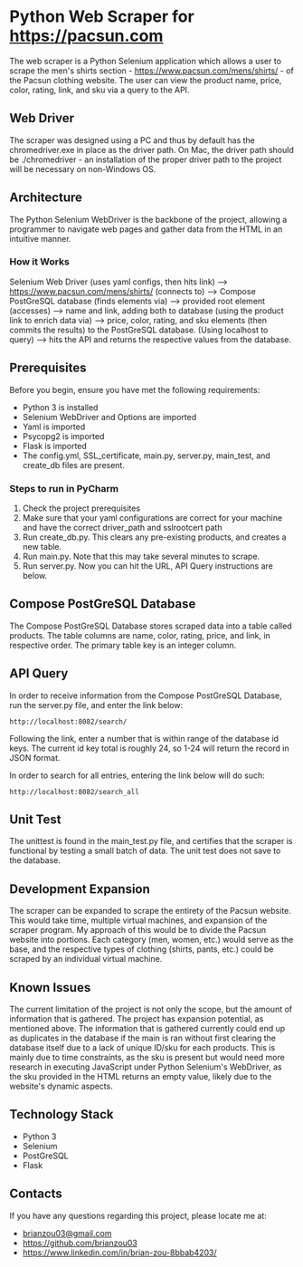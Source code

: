 # Python Web Scraper for https://pacsun.com

The web scraper is a Python Selenium application which allows a user
to scrape the men's shirts section - https://www.pacsun.com/mens/shirts/ -
of the Pacsun clothing website. The user can view the product name, price,
color, rating, link, and sku via a query to the API. 

## Web Driver
The scraper was designed using a PC and thus by default has the chromedriver.exe
in place as the driver path. On Mac, the driver path should be ./chromedriver -
an installation of the proper driver path to the project will be necessary on
non-Windows OS.

## Architecture

The Python Selenium WebDriver is the backbone of the project, allowing a programmer
to navigate web pages and gather data from the HTML in an intuitive manner.

### How it Works
Selenium Web Driver (uses yaml configs, then hits link) 
--> https://www.pacsun.com/mens/shirts/ (connects to) 
--> Compose PostGreSQL database (finds elements via) -->
provided root element (accesses) --> name and link, adding both to database 
(using the product link to enrich data via) --> 
price, color, rating, and sku elements (then commits the results)
to the PostGreSQL database. (Using localhost to query) -->
hits the API and returns the respective values from the
database.

## Prerequisites

Before you begin, ensure you have met the following requirements:

* Python 3 is installed
* Selenium WebDriver and Options are imported
* Yaml is imported
* Psycopg2 is imported
* Flask is imported
* The config.yml, SSL_certificate, main.py, server.py, main_test, and create_db files are present.


### Steps to run in PyCharm

 1. Check the project prerequisites
 2. Make sure that your yaml configurations are correct for your machine and have the correct driver_path and sslrootcert path
 3. Run create_db.py. This clears any pre-existing products, and creates a new table.
 4. Run main.py. Note that this may take several minutes to scrape.
 5. Run server.py. Now you can hit the URL, API Query instructions are below.


## Compose PostGreSQL Database
The Compose PostGreSQL Database stores scraped data into a table called products.
The table columns are name, color, rating, price, and link, in respective order. 
The primary table key is an integer column.

## API Query
In order to receive information from the Compose PostGreSQL Database, run the
server.py file, and enter the link below:

```
http://localhost:8082/search/
```

Following the link, enter a number that is within range of the database id keys.
The current id key total is roughly 24, so 1-24 will return the record in JSON
format.

In order to search for all entries, entering the link below will do such:
```
http://localhost:8082/search_all
```

## Unit Test
The unittest is found in the main_test.py file, and certifies that the scraper is
functional by testing a small batch of data. The unit test does not save to the 
database.

## Development Expansion
The scraper can be expanded to scrape the entirety of the Pacsun website.
This would take time, multiple virtual machines, and expansion of the
scraper program. My approach of this would be to divide the Pacsun website
into portions. Each category (men, women, etc.) would serve as the base,
and the respective types of clothing (shirts, pants, etc.) could be scraped
by an individual virtual machine.

## Known Issues
The current limitation of the project is not only the scope, but the amount of
information that is gathered. The project has expansion potential, as
mentioned above. The information that is gathered currently could end up
as duplicates in the database if the main is ran without first clearing the
database itself due to a lack of unique ID/sku for each products. This is
mainly due to time constraints, as the sku is present but would need more
research in executing JavaScript under Python Selenium's WebDriver, as the
sku provided in the HTML returns an empty value, likely due to the website's
dynamic aspects. 

## Technology Stack
* Python 3
* Selenium
* PostGreSQL
* Flask

## Contacts
If you have any questions regarding this project, please locate me at:
* brianzou03@gmail.com
* https://github.com/brianzou03
* https://www.linkedin.com/in/brian-zou-8bbab4203/